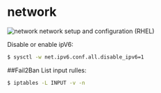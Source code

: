 # network
![network](https://cdn.pixabay.com/photo/2018/12/10/10/21/earth-3866609_960_720.jpg)
network setup and configuration (RHEL)

Disable or enable ipV6:
```sh
$ sysctl -w net.ipv6.conf.all.disable_ipv6=1
```
##Fail2Ban
List input rulles:
```sh
$ iptables -L INPUT -v -n
```
